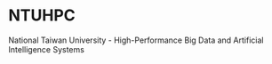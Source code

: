 # NTUHPC
National Taiwan University - High-Performance Big Data and Artificial Intelligence Systems
